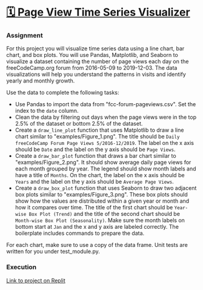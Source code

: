 # [🗓️ Page View Time Series Visualizer](https://www.freecodecamp.org/learn/data-analysis-with-python/data-analysis-with-python-projects/page-view-time-series-visualizer)

### Assignment

For this project you will visualize time series data using a line chart, bar chart, and box plots. You will use Pandas, Matplotlib, and Seaborn to visualize a dataset containing the number of page views each day on the freeCodeCamp.org forum from 2016-05-09 to 2019-12-03. The data visualizations will help you understand the patterns in visits and identify yearly and monthly growth.

Use the data to complete the following tasks:

* Use Pandas to import the data from "fcc-forum-pageviews.csv". Set the index to the ```date``` column.
* Clean the data by filtering out days when the page views were in the top 2.5% of the dataset or bottom 2.5% of the dataset.
* Create a ```draw_line_plot``` function that uses Matplotlib to draw a line chart similar to "examples/Figure_1.png". The title should be ```Daily freeCodeCamp Forum Page Views 5/2016-12/2019```. The label on the x axis should be ```Date``` and the label on the y axis should be ```Page Views```.
* Create a ```draw_bar_plot``` function that draws a bar chart similar to "examples/Figure_2.png". It should show average daily page views for each month grouped by year. The legend should show month labels and have a title of ```Months```. On the chart, the label on the x axis should be ```Years``` and the label on the y axis should be ```Average Page Views```.
* Create a ```draw_box_plot``` function that uses Seaborn to draw two adjacent box plots similar to "examples/Figure_3.png". These box plots should show how the values are distributed within a given year or month and how it compares over time. The title of the first chart should be ```Year-wise Box Plot (Trend)``` and the title of the second chart should be ```Month-wise Box Plot (Seasonality)```. Make sure the month labels on bottom start at ```Jan``` and the x and y axis are labeled correctly. The boilerplate includes commands to prepare the data.


For each chart, make sure to use a copy of the data frame. Unit tests are written for you under test_module.py.

### Execution

[Link to project on Replit](https://replit.com/@MariaSylwiaR/page-view-time-series-visualizer)
